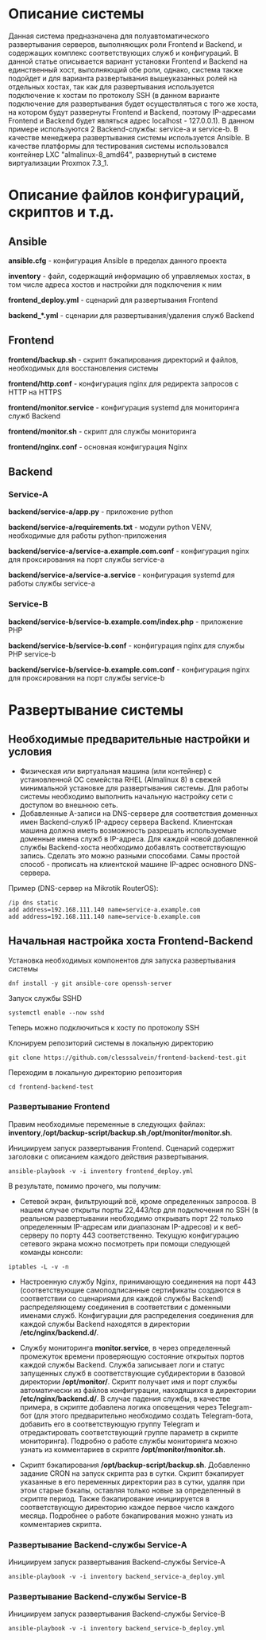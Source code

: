 # Описание системы

Данная система предназначена для полуавтоматического развертывания серверов, выполняющих роли Frontend и Backend, и содержащих комплекс соответствующих служб и конфигураций. В данной статье описывается вариант установки Frontend и Backend на единственный хост, выполняющий обе роли, однако, система также подойдет и для варианта развертывания вышеуказанных ролей на отдельных хостах, так как для развертывания используется подключение к хостам по протоколу SSH (в данном варианте подключение для развертывания будет осуществляться с того же хоста, на котором будут развернуты Frontend и Backend, поэтому IP-адресами Frontend и Backend будет являться адрес localhost - 127.0.0.1).
В данном примере используются 2 Backend-службы: service-a и service-b. В качестве менеджера развертывания системы используется Ansible. В качестве платформы для тестирования системы использовался контейнер LXC "almalinux-8_amd64", развернутый в системе виртуализации Proxmox 7.3_1.


# Описание файлов конфигураций, скриптов и т.д.


## Ansible

**ansible.cfg** - конфигурация Ansible в пределах данного проекта

**inventory** - файл, содержащий информацию об управляемых хостах, в том числе адреса хостов и настройки для подключения к ним

**frontend_deploy.yml** - сценарий для развертывания Frontend

**backend_*.yml** - сценарии для развертывания/удаления служб Backend


## Frontend

**frontend/backup.sh** - скрипт бэкапирования директорий и файлов, необходимых для восстановления системы

**frontend/http.conf** - конфигурация nginx для редиректа запросов с HTTP на HTTPS

**frontend/monitor.service** - конфигурация systemd для мониторинга служб Backend

**frontend/monitor.sh** - скрипт для службы мониторинга

**frontend/nginx.conf** - основная конфигурация Nginx


## Backend


### Service-A

**backend/service-a/app.py** - приложение python

**backend/service-a/requirements.txt** - модули python VENV, необходимые для работы python-приложения

**backend/service-a/service-a.example.com.conf** - конфигурация nginx для проксирования на порт службы service-a

**backend/service-a/service-a.service** - конфигурация systemd для работы службы service-a


### Service-B

**backend/service-b/service-b.example.com/index.php** - приложение PHP

**backend/service-b/service-b.conf** - конфигурация nginx для службы PHP service-b

**backend/service-b/service-b.example.com.conf** - конфигурация nginx для проксирования на порт службы service-b


# Развертывание системы


## Необходимые предварительные настройки и условия

- Физическая или виртуальная машина (или контейнер) с установленной ОС семейства RHEL (Almalinux 8) в свежей минимальной установке для развертывания системы. Для работы системы необходимо выполнить начальную настройку сети с доступом во внешнюю сеть.
- Добавленные A-записи на DNS-сервере для соответствия доменных имен Backend-служб IP-адресу сервера Backend. Клиентская машина должна иметь возможность разрешать используемые доменные имена служб в IP-адреса. Для каждой новой добавленной службы Backend-хоста необходимо добавлять соответствующую запись. Сделать это можно разными способами. Самы простой способ - прописать на клиентской машине IP-адрес основного DNS-сервера.

Пример (DNS-сервер на Mikrotik RouterOS):

```
/ip dns static
add address=192.168.111.140 name=service-a.example.com
add address=192.168.111.140 name=service-b.example.com
```


## Начальная настройка хоста Frontend-Backend

Установка необходимых компонентов для запуска развертывания системы

```
dnf install -y git ansible-core openssh-server
```

Запуск службы SSHD

```
systemctl enable --now sshd
```

Теперь можно подключиться к хосту по протоколу SSH

Клонируем репозиторий системы в локальную директорию

```
git clone https://github.com/clesssalvein/frontend-backend-test.git
```

Переходим в локальную директорию репозитория

```
cd frontend-backend-test
```


### Развертывание Frontend

Правим необходимые переменные в следующих файлах: **inventory**,**/opt/backup-script/backup.sh**,**/opt/monitor/monitor.sh**.

Инициируем запуск развертывания Frontend. Сценарий содержит заголовки с описанием каждого действия развертывания.

```
ansible-playbook -v -i inventory frontend_deploy.yml
```

В результате, помимо прочего, мы получим:

- Сетевой экран, фильтрующий всё, кроме определенных запросов. В нашем случае открыты порты 22,443/tcp для подключения по SSH (в реальном развертывании необходимо открывать порт 22 только определенным IP-адресам или диапазонам IP-адресов) и к веб-серверу по порту 443 соответственно. Текущую конфигурацию сетевого экрана можно посмотреть при помощи следующей команды консоли:

```
iptables -L -v -n
```

- Настроенную службу Nginx, принимающую соединения на порт 443 (соответствующие самоподписанные сертификаты создаются в соответствии со сценариями для каждой службы Backend) распределяющему соединения в соответствии с доменными именами служб. Конфигурации для распределения соединения для каждой службы Backend находятся в директории **/etc/nginx/backend.d/**.

- Службу мониторинга **monitor.service**, в через определенный промежуток времени проверяющую состояние открытых портов каждой службы Backend. Служба записывает логи и статус запущенных служб в соответствующие субдиректории в базовой директории **/opt/monitor/**. Скрипт получает имя и порт службы автоматически из файлов конфигурации, находящихся в директории **/etc/nginx/backend.d/**. В случае падения службы, в качестве примера, в скрипте добавлена логика оповещения через Telegram-бот (для этого предварительно необходимо создать Telegram-бота, добавить его в соответствующую группу Telegram и отредактировать соответствующий группе параметр в скрипте мониторинга). Подробно о работе службы мониторинга можно узнать из комментариев в скрипте **/opt/monitor/monitor.sh**.

- Скрипт бэкапирования **/opt/backup-script/backup.sh**. Добавленно задание CRON на запуск скрипта раз в сутки. Скрипт бэкапирует указанные в его переменных директории раз в сутки, удаляя при этом старые бэкапы, оставляя только новые за определенный в скрипте период. Также бэкапирование инициируется в соответствующую директорию каждое первое число каждого месяца. Подробнее о работе бэкапирования можно узнать из комментариев скрипта.


### Развертывание Backend-службы Service-A

Инициируем запуск развертывания Backend-службы Service-A

```
ansible-playbook -v -i inventory backend_service-a_deploy.yml
```


### Развертывание Backend-службы Service-B

Инициируем запуск развертывания Backend-службы Service-B

```
ansible-playbook -v -i inventory backend_service-b_deploy.yml
```
